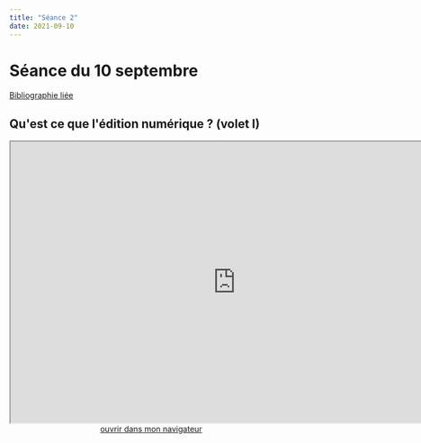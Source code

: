 ```yaml
--- 
title: "Séance 2"
date: 2021-09-10
---
```



# Séance du 10 septembre

[Bibliographie liée](https://www.zotero.org/groups/4276254/fra3826-a2021/collections/V2GU6P8H)

## Qu'est ce que l'édition numérique ? (volet I)

<iframe src="https://mmellet.github.io/fra3826_2021/slides/Seance-2-1.html" title="description"  height="500" width="800" allowfullscreen="allowfullscreen"></iframe>

<div style="text-align:center">
<a href="https://mmellet.github.io/fra3826_2021/slides/Seance-2-1.html" target="_blank">ouvrir dans mon navigateur</a>
</div>